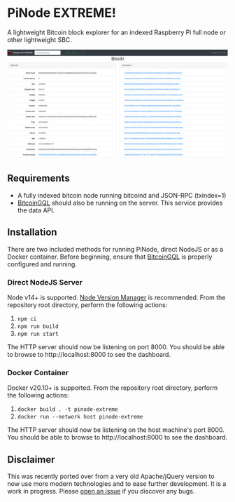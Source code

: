 # PiNode EXTREME!

A lightweight Bitcoin block explorer for an indexed Raspberry Pi full node or other lightweight SBC.

![PiNode EXTREME](BlockShot.png)

## Requirements

* A fully indexed bitcoin node running bitcoind and JSON-RPC (txindex=1)
* [BitcoinGQL](https://github.com/Shadouts/bitcoin-gql) should also be running on the server. This service provides the data API.

## Installation

There are two included methods for running PiNode, direct NodeJS or as a Docker container. Before beginning, ensure that [BitcoinGQL](https://github.com/Shadouts/bitcoin-gql) is properly configured and running.

### Direct NodeJS Server

Node v14+ is supported. [Node Version Manager](https://github.com/nvm-sh/nvm) is recommended. From the repository root directory, perform the following actions:

1. `npm ci`
2. `npm run build`
3. `npm run start`

The HTTP server should now be listening on port 8000. You should be able to browse to http://localhost:8000 to see the dashboard.

### Docker Container

Docker v20.10+ is supported. From the repository root directory, perform the following actions:

1. `docker build . -t pinode-extreme`
2. `docker run --network host pinode-extreme`

The HTTP server should now be listening on the host machine's port 8000. You should be able to browse to http://localhost:8000 to see the dashboard.

## Disclaimer

This was recently ported over from a very old Apache/jQuery version to now use more modern technologies and to ease further development. It is a work in progress. Please [open an issue](https://github.com/Shadouts/pinode-extreme/issues/new) if you discover any bugs.
